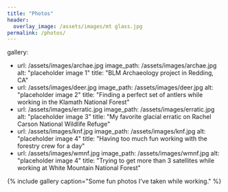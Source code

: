```yaml
---
title: "Photos"
header:
  overlay_image: /assets/images/mt glass.jpg
permalink: /photos/
---
```

gallery:
  - url: /assets/images/archae.jpg
    image_path: /assets/images/archae.jpg
    alt: "placeholder image 1"
    title: "BLM Archaeology project in Redding, CA"
  - url: /assets/images/deer.jpg
    image_path: /assets/images/deer.jpg
    alt: "placeholder image 2"
    title: "Finding a perfect set of antlers while working in the Klamath National Forest"
  - url: /assets/images/erratic.jpg
    image_path: /assets/images/erratic.jpg
    alt: "placeholder image 3"
    title: "My favorite glacial erratic on Rachel Carson National Wildlife Refuge"
  - url: /assets/images/knf.jpg
    image_path: /assets/images/knf.jpg
    alt: "placeholder image 4"
    title: "Having too much fun working with the forestry crew for a day"
  - url: /assets/images/wmnf.jpg
    image_path: /assets/images/wmnf.jpg
    alt: "placeholder image 4"
    title: "Trying to get more than 3 satellites while working at White Mountain National Forest"

{% include gallery caption="Some fun photos I've taken while working." %}
